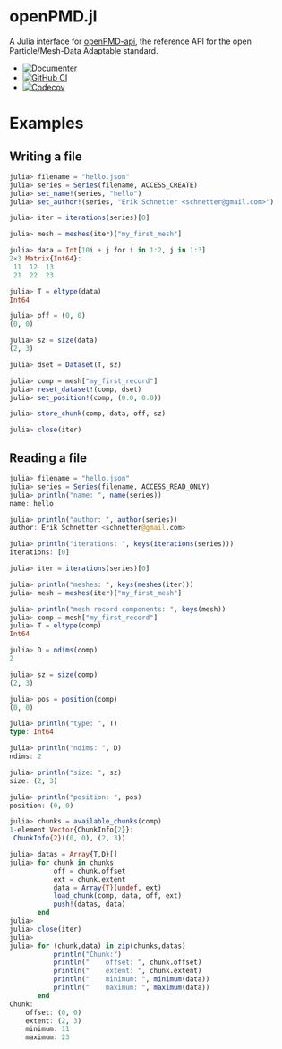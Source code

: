 # openPMD.jl

A Julia interface for
[openPMD-api](https://github.com/openPMD/openPMD-api), the reference
API for the open Particle/Mesh-Data Adaptable standard.

* [![Documenter](https://img.shields.io/badge/docs-dev-blue.svg)](https://eschnett.github.io/openPMD.jl/dev)
* [![GitHub
  CI](https://github.com/eschnett/openPMD.jl/workflows/CI/badge.svg)](https://github.com/eschnett/openPMD.jl/actions)
* [![Codecov](https://codecov.io/gh/eschnett/openPMD.jl/branch/main/graph/badge.svg)](https://codecov.io/gh/eschnett/openPMD.jl)

# Examples

## Writing a file

```Julia
julia> filename = "hello.json"
julia> series = Series(filename, ACCESS_CREATE)
julia> set_name!(series, "hello")
julia> set_author!(series, "Erik Schnetter <schnetter@gmail.com>")

julia> iter = iterations(series)[0]

julia> mesh = meshes(iter)["my_first_mesh"]

julia> data = Int[10i + j for i in 1:2, j in 1:3]
2×3 Matrix{Int64}:
 11  12  13
 21  22  23

julia> T = eltype(data)
Int64

julia> off = (0, 0)
(0, 0)

julia> sz = size(data)
(2, 3)

julia> dset = Dataset(T, sz)

julia> comp = mesh["my_first_record"]
julia> reset_dataset!(comp, dset)
julia> set_position!(comp, (0.0, 0.0))

julia> store_chunk(comp, data, off, sz)

julia> close(iter)
```

## Reading a file

```Julia
julia> filename = "hello.json"
julia> series = Series(filename, ACCESS_READ_ONLY)
julia> println("name: ", name(series))
name: hello

julia> println("author: ", author(series))
author: Erik Schnetter <schnetter@gmail.com>

julia> println("iterations: ", keys(iterations(series)))
iterations: [0]

julia> iter = iterations(series)[0]

julia> println("meshes: ", keys(meshes(iter)))
julia> mesh = meshes(iter)["my_first_mesh"]

julia> println("mesh record components: ", keys(mesh))
julia> comp = mesh["my_first_record"]
julia> T = eltype(comp)
Int64

julia> D = ndims(comp)
2

julia> sz = size(comp)
(2, 3)

julia> pos = position(comp)
(0, 0)

julia> println("type: ", T)
type: Int64

julia> println("ndims: ", D)
ndims: 2

julia> println("size: ", sz)
size: (2, 3)

julia> println("position: ", pos)
position: (0, 0)

julia> chunks = available_chunks(comp)
1-element Vector{ChunkInfo{2}}:
 ChunkInfo{2}((0, 0), (2, 3))

julia> datas = Array{T,D}[]
julia> for chunk in chunks
           off = chunk.offset
           ext = chunk.extent
           data = Array{T}(undef, ext)
           load_chunk(comp, data, off, ext)
           push!(datas, data)
       end
julia> 
julia> close(iter)
julia> 
julia> for (chunk,data) in zip(chunks,datas)
           println("Chunk:")
           println("    offset: ", chunk.offset)
           println("    extent: ", chunk.extent)
           println("    minimum: ", minimum(data))
           println("    maximum: ", maximum(data))
       end
Chunk:
    offset: (0, 0)
    extent: (2, 3)
    minimum: 11
    maximum: 23
```
